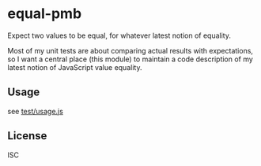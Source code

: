 ﻿
<!--#echo json="package.json" key="name" underline="=" -->
equal-pmb
=========
<!--/#echo -->

<!--#echo json="package.json" key="description" -->
Expect two values to be equal, for whatever latest notion of equality.
<!--/#echo -->


Most of my unit tests are about comparing actual results with expectations,
so I want a central place (this module) to maintain a code description of
my latest notion of JavaScript value equality.



Usage
-----
see [test/usage.js](test/usage.js)

<!--!#include file="test/usage.js" start="  //#u" stop="  //#r"
  outdent="  " code="javascript" -->
<!--/include-->




<!--#toc stop="scan" -->


License
-------
<!--#echo json="package.json" key=".license" -->
ISC
<!--/#echo -->
